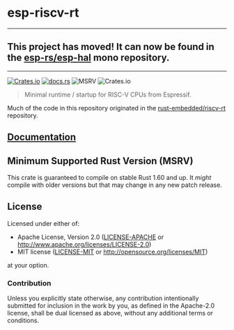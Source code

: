 # esp-riscv-rt

---

## This project has moved! It can now be found in the [esp-rs/esp-hal](https://github.com/esp-rs/esp-hal/tree/main/esp-riscv-rt) mono repository.

---

[![Crates.io](https://img.shields.io/crates/v/esp-riscv-rt?color=C96329&logo=Rust&style=flat-square)](https://crates.io/crates/esp-riscv-rt)
[![docs.rs](https://img.shields.io/docsrs/esp-riscv-rt?color=C96329&logo=rust&style=flat-square)](https://docs.rs/esp-riscv-rt)
![MSRV](https://img.shields.io/badge/MSRV-1.60-blue?style=flat-square)
![Crates.io](https://img.shields.io/crates/l/esp-riscv-rt?style=flat-square)

> Minimal runtime / startup for RISC-V CPUs from Espressif.

Much of the code in this repository originated in the [rust-embedded/riscv-rt](https://github.com/rust-embedded/riscv-rt) repository.

## [Documentation](https://docs.rs/crate/esp-riscv-rt)

## Minimum Supported Rust Version (MSRV)

This crate is guaranteed to compile on stable Rust 1.60 and up. It _might_
compile with older versions but that may change in any new patch release.

## License

Licensed under either of:

- Apache License, Version 2.0 ([LICENSE-APACHE](LICENSE-APACHE) or http://www.apache.org/licenses/LICENSE-2.0)
- MIT license ([LICENSE-MIT](LICENSE-MIT) or http://opensource.org/licenses/MIT)

at your option.

### Contribution

Unless you explicitly state otherwise, any contribution intentionally submitted for inclusion in
the work by you, as defined in the Apache-2.0 license, shall be dual licensed as above, without
any additional terms or conditions.
